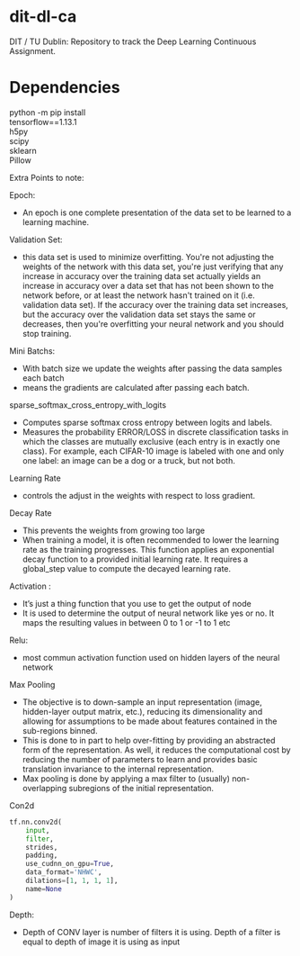 # dit-dl-ca
DIT / TU Dublin: Repository to track the Deep Learning Continuous Assignment.

# Dependencies

python -m pip install \
  tensorflow==1.13.1 \
  h5py \
  scipy \
  sklearn \
  Pillow

Extra Points to note:

Epoch: 

* An epoch is one complete presentation of the data set to be learned to a learning machine.

Validation Set: 
* this data set is used to minimize overfitting. You're not adjusting the weights of the network with this data set, you're just verifying that any increase in accuracy over the training data set actually yields an increase in accuracy over a data set that has not been shown to the network before, or at least the network hasn't trained on it (i.e. validation data set). If the accuracy over the training data set increases, but the accuracy over the validation data set stays the same or decreases, then you're overfitting your neural network and you should stop training.

Mini Batchs:
* With batch size we update the weights after passing the data samples each batch
* means the gradients are calculated after passing each batch. 

sparse_softmax_cross_entropy_with_logits
* Computes sparse softmax cross entropy between logits and labels.
* Measures the probability ERROR/LOSS in discrete classification tasks in which the classes are mutually exclusive (each entry is in exactly one class). For example, each CIFAR-10 image is labeled with one and only one label: an image can be a dog or a truck, but not both.

Learning Rate

* controls the adjust in the weights with respect to loss gradient. 

Decay Rate

* This prevents the weights from growing too large  
* When training a model, it is often recommended to lower the learning rate as the training progresses. This function applies an exponential decay function to a provided initial learning rate. It requires a global_step value to compute the decayed learning rate.

Activation :

* It’s just a thing function that you use to get the output of node
* It is used to determine the output of neural network like yes or no. It maps the resulting values in between 0 to 1 or -1 to 1 etc

Relu:

* most commun activation function used on hidden layers of the neural network

Max Pooling

* The objective is to down-sample an input representation (image, hidden-layer output matrix, etc.), reducing its dimensionality and allowing for assumptions to be made about features contained in the sub-regions binned. 
* This is done to in part to help over-fitting by providing an abstracted form of the representation. As well, it reduces the computational cost by reducing the number of parameters to learn and provides basic translation invariance to the internal representation.
* Max pooling is done by applying a max filter to (usually) non-overlapping subregions of the initial representation.

Con2d
```python
tf.nn.conv2d(
    input,
    filter,
    strides,
    padding,
    use_cudnn_on_gpu=True,
    data_format='NHWC',
    dilations=[1, 1, 1, 1],
    name=None
)
```
Depth:
* Depth of CONV layer is number of filters it is using. Depth of a filter is equal to depth of image it is using as input

